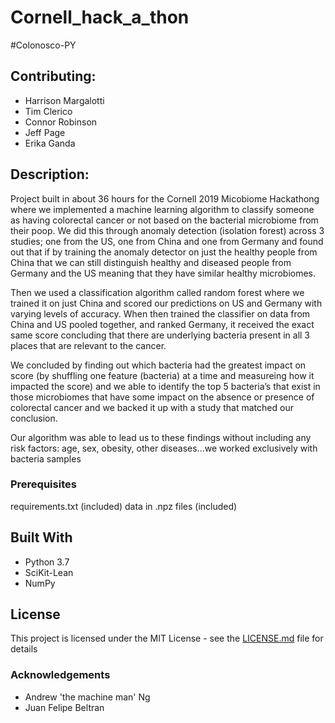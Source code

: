 # Cornell_hack_a_thon
#Colonosco-PY
## Contributing:
* Harrison Margalotti
* Tim Clerico
* Connor Robinson
* Jeff Page
* Erika Ganda
## Description:
Project built in about 36 hours for the Cornell 2019 Micobiome Hackathong where we implemented a machine learning algorithm to classify someone as having colorectal cancer or not based on the bacterial microbiome from their poop. We did this through anomaly detection (isolation forest) across 3 studies; one from the US, one from China and one from Germany and found out that if by training  the anomaly detector on just the healthy people from China that we can still distinguish healthy and diseased people from Germany and the US meaning that they have similar healthy microbiomes. 

Then we used a classification algorithm called random forest where we trained it on just China and scored our predictions on US and Germany with varying levels of accuracy. When then trained the classifier on data from China and US pooled together, and ranked Germany, it received the exact same score concluding that there are underlying bacteria present in all 3 places that are relevant to the cancer. 

We concluded by finding out which bacteria had the greatest impact on score (by shuffling one feature (bacteria) at a time and measureing how it impacted the score) and we able to identify the top 5 bacteria’s that exist in those microbiomes that have some impact on the absence or presence of colorectal cancer and we backed it up with a study that matched our conclusion. 

Our algorithm was able to lead us to these findings without including any risk factors: age, sex, obesity, other diseases...we worked exclusively with bacteria samples

### Prerequisites

requirements.txt (included)
data in .npz files (included)

## Built With
* Python 3.7
* SciKit-Lean
* NumPy
## License

This project is licensed under the MIT License - see the [LICENSE.md](LICENSE.md) file for details

### Acknowledgements
* Andrew 'the machine man' Ng
* Juan Felipe Beltran

